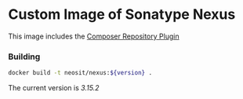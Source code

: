 # Custom Image of Sonatype Nexus

This image includes the [Composer Repository Plugin](https://github.com/sonatype-nexus-community/nexus-repository-composer)

### Building
```bash
docker build -t neosit/nexus:${version} .
```

The current version is _3.15.2_
 
 
